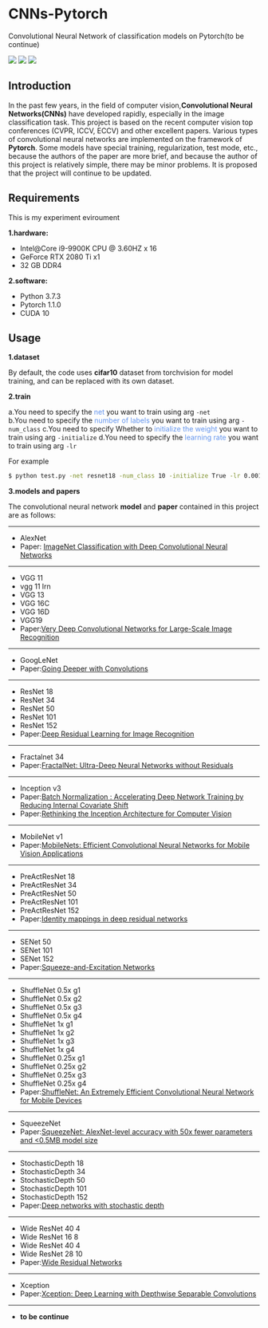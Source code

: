 # CNNs-Pytorch
Convolutional Neural Network of classification models on Pytorch(to be continue)  

![](https://img.shields.io/badge/Python-Pytorch-orange.svg?style=flat-square) 
![](https://img.shields.io/badge/CNNs-Vision-blue.svg?style=flat-square) 
![](https://img.shields.io/badge/By-KaiQiChen-red.svg?style=flat-square)


## Introduction
In the past few years, in the field of computer vision,**Convolutional Neural Networks(CNNs)** have developed rapidly, especially in the image classification task. This project is based on the recent computer vision top conferences (CVPR, ICCV, ECCV) and other excellent papers. Various types of convolutional neural networks are implemented on the framework of **Pytorch**. Some models have special training, regularization, test mode, etc., because the authors of the paper are more brief, and because the author of this project is relatively simple, there may be minor problems. It is proposed that the project will continue to be updated.

## Requirements
This is my experiment eviroument  

**1.hardware:**  

- Intel@Core i9-9900K CPU @ 3.60HZ x 16
- GeForce RTX 2080 Ti x1
- 32 GB DDR4

**2.software:**

- Python 3.7.3
- Pytorch 1.1.0
- CUDA 10

## Usage
**1.dataset**

By default, the code uses **cifar10** dataset from torchvision for model training, and can be replaced with its own dataset.

**2.train**

a.You need to specify the <font color=CornflowerBlue>net</font> you want to train using arg `-net`  
b.You need to specify the  <font color=CornflowerBlue>number of labels</font> you want to train using arg `-num_class` 
c.You need to specify Whether to <font color=CornflowerBlue>initialize the weight</font> you want to train using arg `-initialize`
d.You need to specify the <font color=CornflowerBlue>learning rate</font> you want to train using arg `-lr`

For example
```bash
$ python test.py -net resnet18 -num_class 10 -initialize True -lr 0.001
```

**3.models and papers**

The convolutional neural network **model** and **paper** contained in this project are as follows:

---
* AlexNet
* Paper: [ImageNet Classification with Deep Convolutional Neural Networks](http://papers.nips.cc/paper/4824-imagenet-classification-with-deep-convolutional-neural-networks.pdf)
---

* VGG 11
* vgg 11 lrn
* VGG 13
* VGG 16C
* VGG 16D
* VGG19
* Paper:[Very Deep Convolutional Networks for Large-Scale Image Recognition](https://arxiv.org/pdf/1409.1556.pdf)
---
* GoogLeNet
* Paper:[Going Deeper with Convolutions](https://arxiv.org/pdf/1409.4842.pdf)
---
* ResNet 18
* ResNet 34
* ResNet 50
* ResNet 101
* ResNet 152
* Paper:[Deep Residual Learning for Image Recognition](https://arxiv.org/pdf/1512.03385.pdf)
---
* Fractalnet 34
* Paper:[FractalNet: Ultra-Deep Neural Networks without Residuals](https://arxiv.org/pdf/1605.07648v1.pdf)
---
* Inception v3
* Paper:[Batch Normalization : Accelerating Deep Network Training by Reducing Internal Covariate Shift](https://arxiv.org/pdf/1502.03167.pdf)
* Paper:[Rethinking the Inception Architecture for Computer Vision](https://arxiv.org/pdf/1512.00567v3.pdf)
---
* MobileNet v1
* Paper:[MobileNets: Efficient Convolutional Neural Networks for Mobile Vision Applications](https://arxiv.org/pdf/1704.04861.pdf)
---
* PreActResNet 18
* PreActResNet 34
* PreActResNet 50
* PreActResNet 101
* PreActResNet 152
* Paper:[Identity mappings in deep residual networks](https://arxiv.org/pdf/1603.05027.pdf)
---
* SENet 50
* SENet 101
* SENet 152
* Paper:[Squeeze-and-Excitation Networks](https://arxiv.org/pdf/1709.01507.pdf)
---
* ShuffleNet 0.5x g1
* ShuffleNet 0.5x g2
* ShuffleNet 0.5x g3
* ShuffleNet 0.5x g4
* ShuffleNet 1x g1
* ShuffleNet 1x g2
* ShuffleNet 1x g3
* ShuffleNet 1x g4
* ShuffleNet 0.25x g1
* ShuffleNet 0.25x g2
* ShuffleNet 0.25x g3
* ShuffleNet 0.25x g4
* Paper:[ShuffleNet: An Extremely Efficient Convolutional Neural Network for Mobile Devices](https://arxiv.org/pdf/1707.01083.pdf)
---
* SqueezeNet
* Paper:[SqueezeNet: AlexNet-level accuracy with 50x fewer parameters and <0.5MB model size](https://arxiv.org/pdf/1602.07360.pdf)
---
* StochasticDepth 18
* StochasticDepth 34
* StochasticDepth 50
* StochasticDepth 101
* StochasticDepth 152
* Paper:[Deep networks with stochastic depth](https://arxiv.org/pdf/1603.09382.pdf)
---
* Wide ResNet 40 4
* Wide ResNet 16 8
* Wide ResNet 40 4
* Wide ResNet 28 10
* Paper:[Wide Residual Networks](https://arxiv.org/pdf/1605.07146.pdf)
---
* Xception
* Paper:[Xception: Deep Learning with Depthwise Separable Convolutions](https://arxiv.org/pdf/1610.02357.pdf)
---
* **to be continue**
